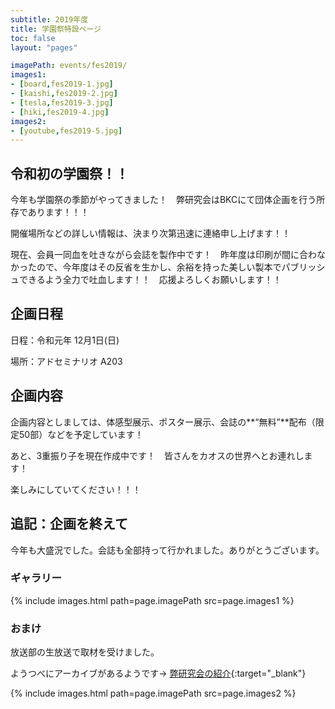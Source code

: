 ```yaml
---
subtitle: 2019年度
title: 学園祭特設ページ
toc: false
layout: "pages"

imagePath: events/fes2019/
images1:
- [board,fes2019-1.jpg]
- [kaishi,fes2019-2.jpg]
- [tesla,fes2019-3.jpg]
- [hiki,fes2019-4.jpg]
images2:
- [youtube,fes2019-5.jpg]
---
```


## 令和初の学園祭！！

今年も学園祭の季節がやってきました！　弊研究会はBKCにて団体企画を行う所存であります！！！

開催場所などの詳しい情報は、決まり次第迅速に連絡申し上げます！！

現在、会員一同血を吐きながら会誌を製作中です！　昨年度は印刷が間に合わなかったので、今年度はその反省を生かし、余裕を持った美しい製本でパブリッシュできるよう全力で吐血します！！　応援よろしくお願いします！！

## 企画日程

日程：令和元年 12月1日(日)

場所：アドセミナリオ A203

## 企画内容

企画内容としましては、体感型展示、ポスター展示、会誌の**“無料”**配布（限定50部）などを予定しています！

あと、3重振り子を現在作成中です！　皆さんをカオスの世界へとお連れします！

楽しみにしていてください！！！

## 追記：企画を終えて

今年も大盛況でした。会誌も全部持って行かれました。ありがとうございます。

### ギャラリー
{% include images.html path=page.imagePath src=page.images1 %}

### おまけ

放送部の生放送で取材を受けました。

ようつべにアーカイブがあるようです→
[弊研究会の紹介](https://youtu.be/T8oUYupyGEs?t=4202){:target="_blank"}

{% include images.html path=page.imagePath src=page.images2 %}